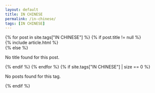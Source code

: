 ```yaml
---
layout: default
title: IN CHINESE
permalink: /in-chinese/
tags: [IN CHINESE]  
---
```


<!-- begin content -->
<section class="section">
  <div class="container">
    <div class="row">
      {% for post in site.tags["IN CHINESE"] %}  <!-- 使用大写标签 -->
        {% if post.title != null %}
          <div class="col col-4 col-d-6 col-t-12">
            {% include article.html %}
          </div>
        {% else %}
          <p>No title found for this post.</p>  <!-- 调试输出 -->
        {% endif %}
      {% endfor %}
      {% if site.tags["IN CHINESE"] | size == 0 %}
        <p>No posts found for this tag.</p>  <!-- 如果没有内容 -->
      {% endif %}
    </div>
  </div>
</section>
<!-- end content -->
